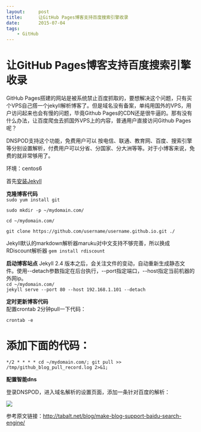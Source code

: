 ```yaml
---
layout:     post
title:      让GitHub Pages博客支持百度搜索引擎收录
date:       2015-07-04
tags:
    - GitHub
---
```


# 让GitHub Pages博客支持百度搜索引擎收录


GitHub Pages搭建的网站是被系统禁止百度抓取的，要想解决这个问题，只有买个VPS自己撘一个jekyll解析博客了。但是域名没有备案，单纯用国外的VPS，用户访问起来也会有慢的问题，毕竟Github Pages的CDN还是很牛逼的。那有没有什么办法，让百度爬虫去抓国外VPS上的内容，普通用户直接访问Github Pages呢？

DNSPOD支持这个功能，免费用户可以 按电信、联通、教育网、百度、搜索引擎等分别设置解析，付费用户可以分省、分国家、分大洲等等。对于小博客来说，免费的就非常够用了。

环境：centos6

首先[安装Jekyll](http://ewanzhang.github.com/2015/07/04/centos6安装Jekyll/)  

**克隆博客代码**  
`sudo yum install git`  

`sudo mkdir -p ~/mydomain.com/`  

`cd ~/mydomain.com/`  

`git clone https://github.com/username/username.github.io.git ./`

Jekyll默认的markdown解析器maruku对中文支持不够完善，所以换成RDiscount解析器
`gem install rdiscount`

**启动博客站点**
Jekyll 2.4 版本之后，会关注文件的变动，自动重新生成静态文件。使用--detach参数指定在后台执行，--port指定端口，--host指定当前机器的外网ip。  
`cd ~/mydomain.com/`  
`jekyll serve --port 80 --host 192.168.1.101 --detach`  

**定时更新博客代码**  
配置crontab 2分钟pull一下代码：  

`crontab -e `

# 添加下面的代码：
`*/2 * * * * cd ~/mydomain.com/; git pull >> /tmp/github_blog_pull_record.log 2>&1;`

**配置智能dns**

登录DNSPOD，进入域名解析的设置页面，添加一条针对百度的解析：

![](http://7xk35i.com1.z0.glb.clouddn.com/dnspod-dns.jpg)


参考原文链接：http://tabalt.net/blog/make-blog-support-baidu-search-engine/
